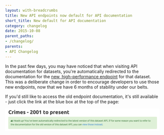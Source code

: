 ```yaml
---
layout: with-breadcrumbs
title: New API endpoints now default for API documentation
short_title: New default for API documentation
category: changelog
date: 2015-10-08
parent_paths: 
- /changelog/
parents: 
- API Changelog
---
```


In the past few days, you may have noticed that when visiting API documentation for datasets, you're automatically redirected to the documentation for the [new, high-performance endpoint](/changelog/2015/04/27/new-higher-performance-apis.html) for that dataset. This was a deliberate change in order to encourage developers to use those new endpoints, now that we have 6 months of stability under our belts.

If you'd still like to access the old endpoint documentation, it's still available - just click the link at the blue box at the top of the page:

![API Redirect Splash](/img/new_api_redirect.png)
